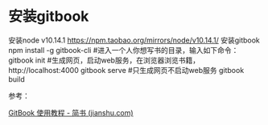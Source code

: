 # 安装gitbook

安装node v10.14.1
https://npm.taobao.org/mirrors/node/v10.14.1/
安装gitbook
npm install -g gitbook-cli
#进入一个人你想写书的目录，输入如下命令：
gitbook init
#生成网页，启动web服务，在浏览器浏览书籍，http://localhost:4000
gitbook serve
#只生成网页不启动web服务
gitbook build

参考：

[GitBook 使用教程 - 简书 (jianshu.com)](https://www.jianshu.com/p/421cc442f06c)
